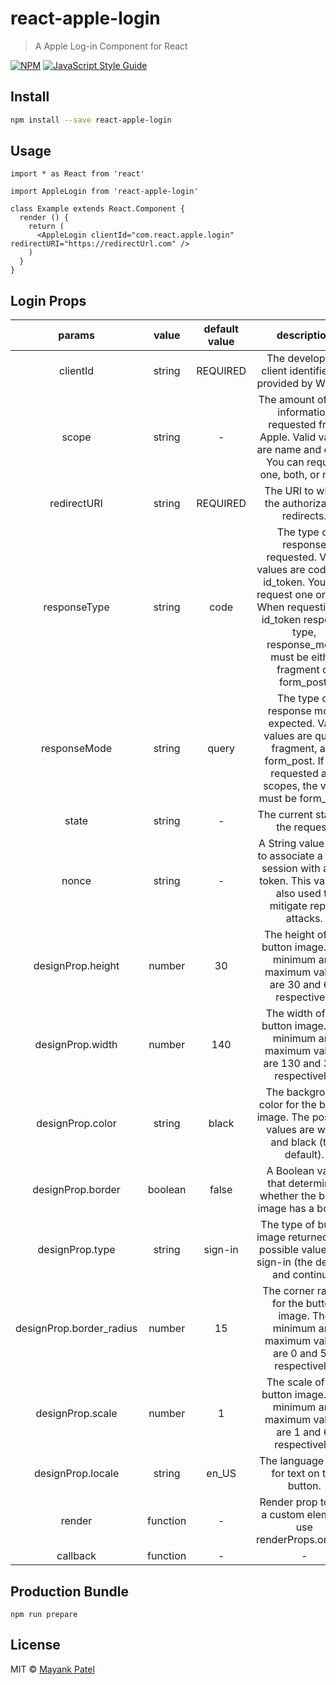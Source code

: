 # react-apple-login

> A Apple Log-in Component for React

[![NPM](https://img.shields.io/npm/v/react-apple-login.svg)](https://www.npmjs.com/package/react-apple-login) [![JavaScript Style Guide](https://img.shields.io/badge/code_style-standard-brightgreen.svg)](https://standardjs.com)


## Install

```bash
npm install --save react-apple-login
```


## Usage

```tsx
import * as React from 'react'

import AppleLogin from 'react-apple-login'

class Example extends React.Component {
  render () {
    return (
      <AppleLogin clientId="com.react.apple.login" redirectURI="https://redirectUrl.com" />
    )
  }
}
```


## Login Props

|    params    |   value  |             default value            |   description    |
|:------------:|:--------:|:------------------------------------:|:----------------:|
|    clientId  |  string  |               REQUIRED               | The developer’s client identifier, as provided by WWDR. |
|    scope     |  string  |                  -                   |     The amount of user information requested from Apple. Valid values are name and email. You can request one, both, or none.             |
| redirectURI |  string  |                   REQUIRED                  | The URI to which the authorization redirects. |
| responseType |  string  |                   code                  | The type of response requested. Valid values are code and id_token. You can request one or both. When requesting an id_token response type, response_mode must be either fragment or form_post. |
| responseMode |  string  |                   query                  | The type of response mode expected. Valid values are query, fragment, and form_post. If you requested any scopes, the value must be form_post. |
|     state    |  string  |             -            |         The current state of the request.         |
|     nonce    |  string  |             -            |         A String value used to associate a client session with an ID token. This value is also used to mitigate replay attacks.         |
|     designProp.height    |  number  |             30            |        The height of the button image. The minimum and maximum values are 30 and 64, respectively         |
|     designProp.width    |  number  |             140            |        The width of the button image. The minimum and maximum values are 130 and 375, respectively.       |
|     designProp.color    |  string  |             black            |        The background color for the button image. The possible values are white and black (the default).         |
|     designProp.border    |  boolean  |             false            |        A Boolean value that determines whether the button image has a border.          |
|     designProp.type    |  string  |             sign-in            |        The type of button image returned. The possible values are sign-in (the default) and continue.        |
|     designProp.border_radius    |  number  |             15            |        The corner radius for the button image. The minimum and maximum values are 0 and 50, respectively.        |
|     designProp.scale    |  number  |             1            |        The scale of the button image. The minimum and maximum values are 1 and 6, respectively.       |
|     designProp.locale    |  string  |             en_US            |        The language used for text on the button.     |
|     render    |  function  |             -            |        Render prop to use a custom element, use renderProps.onClick   |
|     callback    |  function  |             -            |      -   |


## Production Bundle

```
npm run prepare
```


## License

MIT © [Mayank Patel](https://github.com/patelmayankce)
